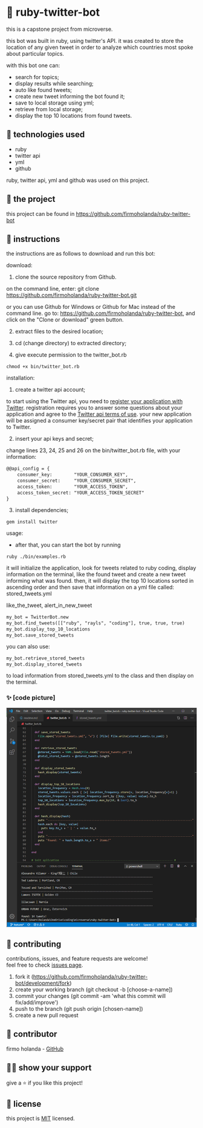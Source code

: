 # 📃 ruby-twitter-bot

this is a capstone project from microverse.

this bot was built in ruby, using twitter's API. it was created to store the location of any given tweet in order to analyze which countries most spoke about particular topics.

with this bot one can: 
- search for topics;
- display results while searching;
- auto like found tweets;
- create new tweet informing the bot found it;
- save to local storage using yml;
- retrieve from local storage;
- display the top 10 locations from found tweets.



## 📡 technologies used

- ruby
- twitter api
- yml
- github

ruby, twitter api, yml and github was used on this project.



## 🚀 the project

this project can be found in https://github.com/firmoholanda/ruby-twitter-bot



## 🔨 instructions

the instructions are as follows to download and run this bot:

download:

1. clone the source repository from Github.

  on the command line, enter:
  git clone https://github.com/firmoholanda/ruby-twitter-bot.git 

  or you can use Github for Windows or Github for Mac instead of the command line. go to: https://github.com/firmoholanda/ruby-twitter-bot, and click on the "Clone or download" green button.

2. extract files to the desired location;

3. cd (change directory) to extracted directory;

4. give execute permission to the twitter_bot.rb
``` 
chmod +x bin/twitter_bot.rb
```


installation:

1. create a twitter api account;

  to start using the Twitter api, you need to [register your application with Twitter](https://apps.twitter.com/). registration requires you to answer some questions about your application and agree to the [Twitter api terms of use](https://dev.twitter.com/overview/terms/agreement-and-policy).
  your new application will be assigned a consumer key/secret pair that identifies your application to Twitter.

2. insert your api keys and secret;

change lines 23, 24, 25 and 26 on the bin/twitter_bot.rb file, with your information:
  ```
  @@api_config = {
      consumer_key:        "YOUR_CONSUMER_KEY",
      consumer_secret:     "YOUR_CONSUMER_SECRET",
      access_token:        "YOUR_ACCESS_TOKEN",
      access_token_secret: "YOUR_ACCESS_TOKEN_SECRET"
  }
  ```

3. install dependencies;

```
gem install twitter
```


usage:

- after that, you can start the bot by running 

``` 
ruby ./bin/examples.rb
```

it will initialize the application, look for tweets related to ruby coding, display information on the terminal, like the found tweet and create a new tweet informing what was found. then, it will display the top 10 locations sorted in ascending order and then save that information on a yml file called: stored_tweets.yml

like_the_tweet, alert_in_new_tweet

```
my_bot = TwitterBot.new
my_bot.find_tweets([["ruby", "rayls", "coding"], true, true, true)
my_bot.display_top_10_locations	
my_bot.save_stored_tweets	
```

you can also use:
```
my_bot.retrieve_stored_tweets	
my_bot.display_stored_tweets
```
to load information from stored_tweets.yml to the class and then display on the terminal.


### ✨ [code picture]

<img alt="project image" src="https://github.com/firmoholanda/ruby-twitter-bot/blob/features/img/screen.png"/>



## 🤝 contributing

contributions, issues, and feature requests are welcome!<br/>feel free to check [issues page](https://github.com/firmoholanda/ruby-enumerable-methods/development/issues).

1. fork it (https://github.com/firmoholanda/ruby-twitter-bot/development/fork)
2. create your working branch (git checkout -b [choose-a-name])
3. commit your changes (git commit -am 'what this commit will fix/add/improve')
4. push to the branch (git push origin [chosen-name])
5. create a new pull request



## 🤖 contributor

firmo holanda - [GitHub](https://github.com/firmoholanda)



## 🙋‍♂ show your support

give a ⭐️ if you like this project!



## 📝 license

this project is [MIT](https://github.com/firmoholanda/newsweek.com-clone/development/blob/development/license.txt) licensed.
